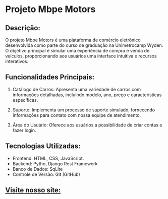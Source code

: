 # Projeto Mbpe Motors

## Descrição:
O projeto Mbpe Motors é uma plataforma de comércio eletrônico desenvolvida como parte do curso de graduação na Unimetrocamp Wyden. O objetivo principal é simular uma experiência de compra e venda de veículos, proporcionando aos usuários uma interface intuitiva e recursos interativos.

## Funcionalidades Principais:

1. Catálogo de Carros: Apresenta uma variedade de carros com informações detalhadas, incluindo modelo, ano, preço e características específicas.

2. Suporte: Implementa um processo de suporte simulado, fornecendo informações para contato com nossa equipe de atendimento.

3. Área do Usuário: Oferece aos usuários a possibilidade de criar contas e fazer login.

## Tecnologias Utilizadas:

* Frontend: HTML, CSS, JavaScript.
* Backend: Pytho, Django Rest Framework
* Banco de Dados: SqLite
* Controle de Versão: Git (GitHub)

## <a href="https://henrygoncalves.github.io/ProjetoHtml/pages/index.html"> Visite nosso site: </a>
